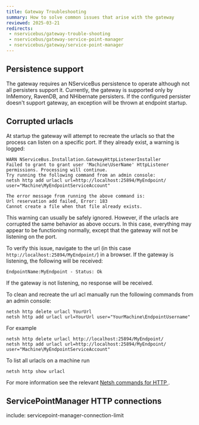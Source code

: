 ```yaml
---
title: Gateway Troubleshooting
summary: How to solve common issues that arise with the gateway
reviewed: 2025-03-21
redirects:
 - nservicebus/gateway-trouble-shooting
 - nservicebus/gateway-service-point-manager
 - nservicebus/gateway/service-point-manager
---
```


## Persistence support

The gateway requires an NServiceBus persistence to operate although not all persisters support it. Currently, the gateway is supported only by InMemory, RavenDB, and NHibernate persisters. If the configured persister doesn't support gateway, an exception will be thrown at endpoint startup.


## Corrupted urlacls

At startup the gateway will attempt to recreate the urlacls so that the process can listen on a specific port. If they already exist, a warning is logged:

```
WARN NServiceBus.Installation.GatewayHttpListenerInstaller
Failed to grant to grant user 'Machine\UserName' HttpListener permissions. Processing will continue.
Try running the following command from an admin console:
netsh http add urlacl url=http://localhost:25894/MyEndpoint/ user="Machine\MyEndpointServiceAccount"

The error message from running the above command is:
Url reservation add failed, Error: 183
Cannot create a file when that file already exists.
```

This warning can usually be safely ignored. However, if the urlacls are corrupted the same behavior as above occurs. In this case, everything may appear to be functioning normally, except that the gateway will not be listening on the port.

To verify this issue, navigate to the url (in this case `http://localhost:25894/MyEndpoint/`) in a browser. If the gateway is listening, the following will be received:

```
EndpointName:MyEndpoint - Status: Ok
```

If the gateway is not listening, no response will be received.

To clean and recreate the url acl manually run the following commands from an admin console:

```shell
netsh http delete urlacl YourUrl
netsh http add urlacl url=YourUrl user="YourMachine\EndpointUsername"
```

For example

```shell
netsh http delete urlacl http://localhost:25894/MyEndpoint/
netsh http add urlacl url=http://localhost:25894/MyEndpoint/ user="Machine\MyEndpointServiceAccount"
```

To list all urlacls on a machine run

```shell
netsh http show urlacl
```

For more information see the relevant [Netsh commands for HTTP
](https://msdn.microsoft.com/en-us/library/windows/desktop/cc307236).

## ServicePointManager HTTP connections

include: servicepoint-manager-connection-limit